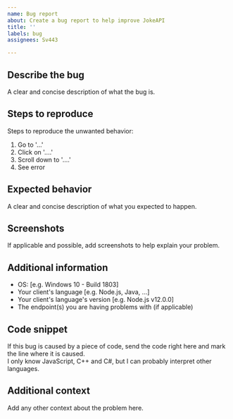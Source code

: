 ```yaml
---
name: Bug report
about: Create a bug report to help improve JokeAPI
title: ''
labels: bug
assignees: Sv443

---
```


## Describe the bug
A clear and concise description of what the bug is.

## Steps to reproduce
Steps to reproduce the unwanted behavior:
1. Go to '...'
2. Click on '....'
3. Scroll down to '....'
4. See error

## Expected behavior
A clear and concise description of what you expected to happen.

## Screenshots
If applicable and possible, add screenshots to help explain your problem.

## Additional information
 - OS: [e.g. Windows 10 - Build 1803]
 - Your client's language [e.g. Node.js, Java, ...]
 - Your client's language's version [e.g. Node.js v12.0.0]
 - The endpoint(s) you are having problems with (if applicable)

## Code snippet
If this bug is caused by a piece of code, send the code right here and mark the line where it is caused.  
I only know JavaScript, C++ and C#, but I can probably interpret other languages.

## Additional context
Add any other context about the problem here.
